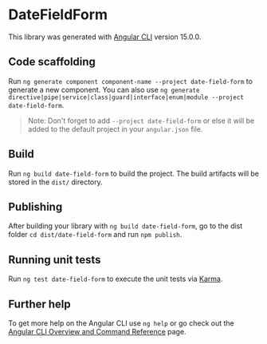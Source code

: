 # DateFieldForm

This library was generated with [Angular CLI](https://github.com/angular/angular-cli) version 15.0.0.

## Code scaffolding

Run `ng generate component component-name --project date-field-form` to generate a new component. You can also use `ng generate directive|pipe|service|class|guard|interface|enum|module --project date-field-form`.
> Note: Don't forget to add `--project date-field-form` or else it will be added to the default project in your `angular.json` file. 

## Build

Run `ng build date-field-form` to build the project. The build artifacts will be stored in the `dist/` directory.

## Publishing

After building your library with `ng build date-field-form`, go to the dist folder `cd dist/date-field-form` and run `npm publish`.

## Running unit tests

Run `ng test date-field-form` to execute the unit tests via [Karma](https://karma-runner.github.io).

## Further help

To get more help on the Angular CLI use `ng help` or go check out the [Angular CLI Overview and Command Reference](https://angular.io/cli) page.

